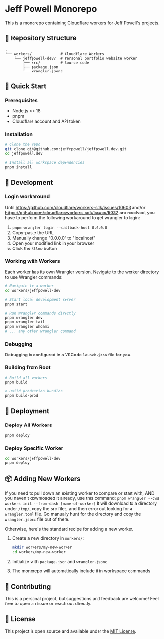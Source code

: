 # Jeff Powell Monorepo

This is a monorepo containing Cloudflare workers for Jeff Powell's projects.

## 📁 Repository Structure

```
.
└── workers/             # Cloudflare Workers
    └── jeffpowell-dev/  # Personal portfolio website worker
        ├── src/         # Source code
        ├── package.json
        └── wrangler.jsonc
```

## 🚀 Quick Start

### Prerequisites
- Node.js >= 18
- pnpm
- Cloudflare account and API token

### Installation

```bash
# Clone the repo
git clone git@github.com:jeffrpowell/jeffpowell.dev.git
cd jeffpowell.dev

# Install all workspace dependencies
pnpm install
```

## 🔧 Development

### Login workaround

Until https://github.com/cloudflare/workers-sdk/issues/10603 and/or https://github.com/cloudflare/workers-sdk/issues/5937 are resolved, you have to perform the following workaround to get wrangler to login:

1. `pnpm wrangler login --callback-host 0.0.0.0`
2. Copy-paste the URL
3. Manually change "0.0.0.0" to "localhost"
4. Open your modified link in your browser
5. Click the `Allow` button

### Working with Workers

Each worker has its own Wrangler version. Navigate to the worker directory to use Wrangler commands:

```bash
# Navigate to a worker
cd workers/jeffpowell-dev

# Start local development server
pnpm start

# Run Wrangler commands directly
pnpm wrangler dev
pnpm wrangler tail
pnpm wrangler whoami
# ... any other wrangler command
```

### Debugging

Debugging is configured in a VSCode `launch.json` file for you.

### Building from Root

```bash
# Build all workers
pnpm build

# Build production bundles
pnpm build-prod
```

## 🚀 Deployment

### Deploy All Workers
```bash
pnpm deploy
```

### Deploy Specific Worker
```bash
cd workers/jeffpowell-dev
pnpm deploy
```

## 📦 Adding New Workers

If you need to pull down an existing worker to compare or start with, AND you haven't downloaded it already, use this command:
`pnpm wrangler --cwd workers init --from-dash [name-of-worker]`
It will download to a directory under `/tmp/`, copy the src files, and then error out looking for a `wrangler.toml` file. Go manually hunt for the directory and copy the `wrangler.jsonc` file out of there.

Otherwise, here's the standard recipe for adding a new worker.

1. Create a new directory in `workers/`:
   ```bash
   mkdir workers/my-new-worker
   cd workers/my-new-worker
   ```

2. Initialize with `package.json` and `wrangler.jsonc`

3. The monorepo will automatically include it in workspace commands

## 🤝 Contributing

This is a personal project, but suggestions and feedback are welcome! Feel free to open an issue or reach out directly.

## 📝 License

This project is open source and available under the [MIT License](LICENSE).
